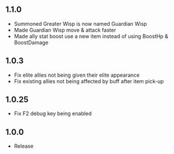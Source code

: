 ## 1.1.0

- Summoned Greater Wisp is now named Guardian Wisp
- Made Guardian Wisp move & attack faster
- Made ally stat boost use a new item instead of using BoostHp & BoostDamage
 
## 1.0.3

- Fix elite allies not being given their elite appearance
- Fix existing allies not being affected by buff after item pick-up

## 1.0.25

- Fix F2 debug key being enabled

## 1.0.0

- Release